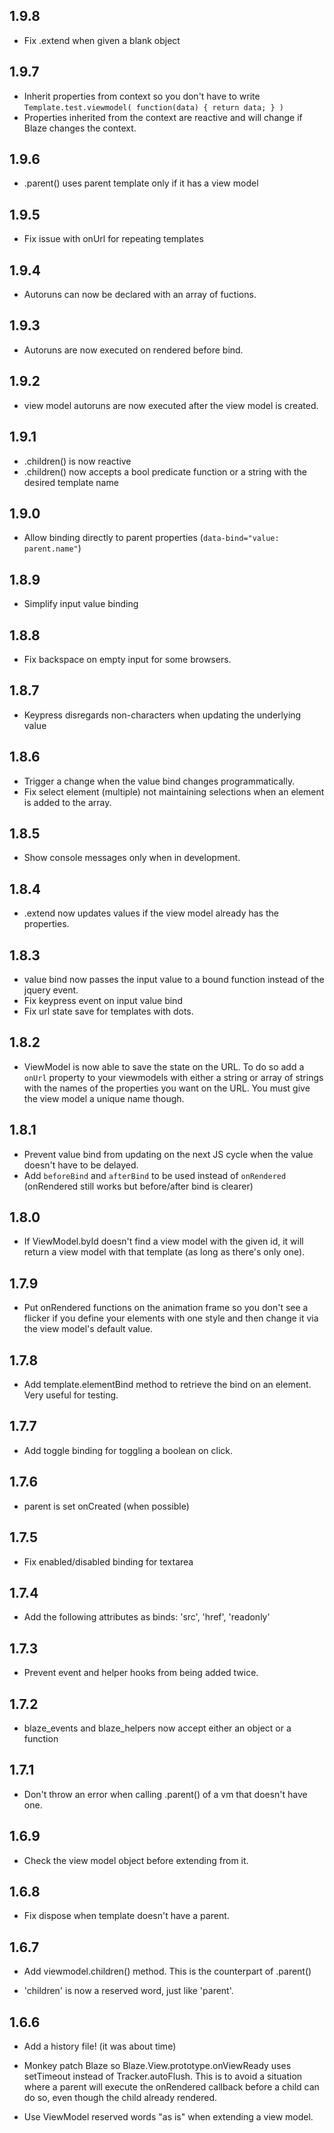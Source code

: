 ﻿## 1.9.8

* Fix .extend when given a blank object 

## 1.9.7

* Inherit properties from context so you don't have to write `Template.test.viewmodel( function(data) { return data; } )`
* Properties inherited from the context are reactive and will change if Blaze changes the context.

## 1.9.6

* .parent() uses parent template only if it has a view model  

## 1.9.5

* Fix issue with onUrl for repeating templates

## 1.9.4

* Autoruns can now be declared with an array of fuctions. 

## 1.9.3

* Autoruns are now executed on rendered before bind. 

## 1.9.2

* view model autoruns are now executed after the view model is created.

## 1.9.1

* .children() is now reactive
* .children() now accepts a bool predicate function or a string with the desired template name

## 1.9.0

* Allow binding directly to parent properties (`data-bind="value: parent.name"`)

## 1.8.9

* Simplify input value binding

## 1.8.8

* Fix backspace on empty input for some browsers.

## 1.8.7

* Keypress disregards non-characters when updating the underlying value

## 1.8.6

* Trigger a change when the value bind changes programmatically.
* Fix select element (multiple) not maintaining selections when an element is added to the array.

## 1.8.5

* Show console messages only when in development.

## 1.8.4

* .extend now updates values if the view model already has the properties.

## 1.8.3

* value bind now passes the input value to a bound function instead of the jquery event.
* Fix keypress event on input value bind
* Fix url state save for templates with dots.

## 1.8.2

* ViewModel is now able to save the state on the URL. To do so add a `onUrl` property to your viewmodels with either a string or array of strings with the names of the properties you want on the URL. You must give the view model a unique name though.

## 1.8.1

* Prevent value bind from updating on the next JS cycle when the value doesn't have to be delayed.
* Add `beforeBind` and `afterBind` to be used instead of `onRendered` (onRendered still works but before/after bind is clearer)


## 1.8.0

* If ViewModel.byId doesn't find a view model with the given id, it will return a view model with that template (as long as there's only one).

## 1.7.9

* Put onRendered functions on the animation frame so you don't see a flicker if you define your elements with one style and then change it via the view model's default value.

## 1.7.8

* Add template.elementBind method to retrieve the bind on an element. Very useful for testing.

## 1.7.7

* Add toggle binding for toggling a boolean on click.

## 1.7.6

* parent is set onCreated (when possible)

## 1.7.5

* Fix enabled/disabled binding for textarea

## 1.7.4

* Add the following attributes as binds: 'src', 'href', 'readonly'

## 1.7.3

* Prevent event and helper hooks from being added twice.

## 1.7.2

* blaze_events and blaze_helpers now accept either an object or a function

## 1.7.1

* Don't throw an error when calling .parent() of a vm that doesn't have one.

## 1.6.9

* Check the view model object before extending from it.

## 1.6.8

* Fix dispose when template doesn't have a parent.

## 1.6.7

* Add viewmodel.children() method. This is the counterpart of .parent()

* 'children' is now a reserved word, just like 'parent'.

## 1.6.6

* Add a history file! (it was about time)

* Monkey patch Blaze so Blaze.View.prototype.onViewReady uses setTimeout instead of Tracker.autoFlush. This is to avoid a situation where a parent will execute the onRendered callback before a child can do so, even though the child already rendered.

* Use ViewModel reserved words "as is" when extending a view model.